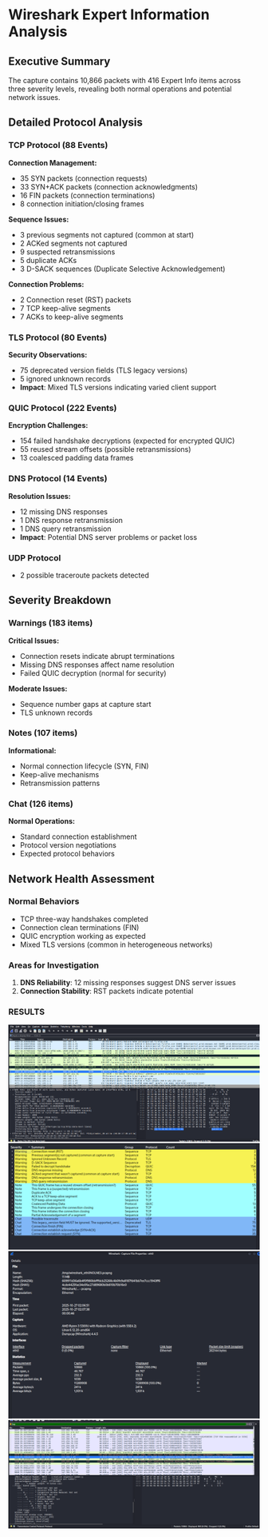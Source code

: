 # Wireshark Expert Information Analysis

## Executive Summary
The capture contains 10,866 packets with 416 Expert Info items across three severity levels, revealing both normal operations and potential network issues.

## Detailed Protocol Analysis

### TCP Protocol (88 Events)
**Connection Management:**
- 35 SYN packets (connection requests)
- 33 SYN+ACK packets (connection acknowledgments)
- 16 FIN packets (connection terminations)
- 8 connection initiation/closing frames

**Sequence Issues:**
- 3 previous segments not captured (common at start)
- 2 ACKed segments not captured
- 9 suspected retransmissions
- 5 duplicate ACKs
- 3 D-SACK sequences (Duplicate Selective Acknowledgement)

**Connection Problems:**
- 2 Connection reset (RST) packets
- 7 TCP keep-alive segments
- 7 ACKs to keep-alive segments

### TLS Protocol (80 Events)
**Security Observations:**
- 75 deprecated version fields (TLS legacy versions)
- 5 ignored unknown records
- **Impact**: Mixed TLS versions indicating varied client support

### QUIC Protocol (222 Events)
**Encryption Challenges:**
- 154 failed handshake decryptions (expected for encrypted QUIC)
- 55 reused stream offsets (possible retransmissions)
- 13 coalesced padding data frames

### DNS Protocol (14 Events)
**Resolution Issues:**
- 12 missing DNS responses
- 1 DNS response retransmission
- 1 DNS query retransmission
- **Impact**: Potential DNS server problems or packet loss

### UDP Protocol
- 2 possible traceroute packets detected

## Severity Breakdown

###  Warnings (183 items)
**Critical Issues:**
- Connection resets indicate abrupt terminations
- Missing DNS responses affect name resolution
- Failed QUIC decryption (normal for security)

**Moderate Issues:**
- Sequence number gaps at capture start
- TLS unknown records

###  Notes (107 items)
**Informational:**
- Normal connection lifecycle (SYN, FIN)
- Keep-alive mechanisms
- Retransmission patterns

###  Chat (126 items)
**Normal Operations:**
- Standard connection establishment
- Protocol version negotiations
- Expected protocol behaviors

## Network Health Assessment

###  Normal Behaviors
- TCP three-way handshakes completed
- Connection clean terminations (FIN)
- QUIC encryption working as expected
- Mixed TLS versions (common in heterogeneous networks)

###  Areas for Investigation
1. **DNS Reliability**: 12 missing responses suggest DNS server issues
2. **Connection Stability**: RST packets indicate potential

### RESULTS
![image alt](https://github.com/devyani-oops/Wireshark-Network-Traffic-Analysis/blob/d78881375edbf66ada2054080c8516e0f9609fe0/Screenshot%202025-10-27%20120420.png)
![image alt](https://github.com/devyani-oops/Wireshark-Network-Traffic-Analysis/blob/bbf69ae364364f53317ce89cddbb990978af8769/Screenshot%202025-10-27%20120450.png)
![image alt](https://github.com/devyani-oops/Wireshark-Network-Traffic-Analysis/blob/fb33bde08504e3fe0e03d6011b791d67741af513/Screenshot%202025-10-27%20120515.png)
![image alt](https://github.com/devyani-oops/Wireshark-Network-Traffic-Analysis/blob/b9adf2ce0ba80f30990a50ce2ec9c72c9680a8fa/Screenshot%202025-10-27%20120723.png)

